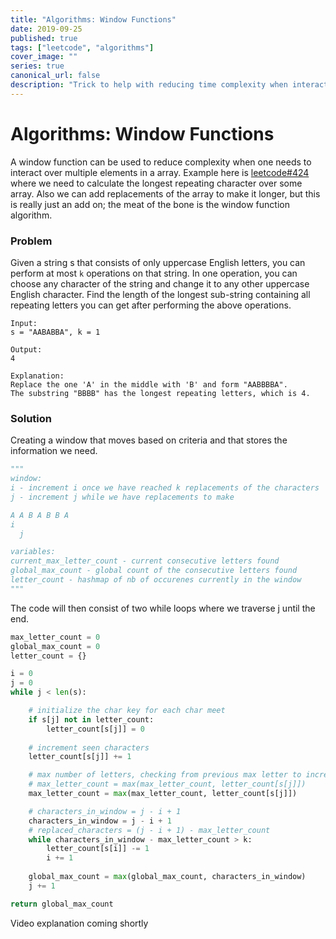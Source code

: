 ```yaml
---
title: "Algorithms: Window Functions"
date: 2019-09-25
published: true
tags: ["leetcode", "algorithms"]
cover_image: ""
series: true
canonical_url: false
description: "Trick to help with reducing time complexity when interacting over multiple elements in array"
---
```

# Algorithms: Window Functions

A window function can be used to reduce complexity when one needs to interact over multiple elements in a array. Example here is [leetcode#424](https://leetcode.com/problems/longest-repeating-character-replacement/) where we need to calculate the longest repeating character over some array. Also we can add replacements of the array to make it longer, but this is really just an add on; the meat of the bone is the window function algorithm.

### Problem
Given a string s that consists of only uppercase English letters, you can perform at most `k` operations on that string.
In one operation, you can choose any character of the string and change it to any other uppercase English character.
Find the length of the longest sub-string containing all repeating letters you can get after performing the above operations.

```
Input:
s = "AABABBA", k = 1

Output:
4

Explanation:
Replace the one 'A' in the middle with 'B' and form "AABBBBA".
The substring "BBBB" has the longest repeating letters, which is 4.
```

### Solution

Creating a window that moves based on criteria and that stores the information we need.
```python
"""
window:
i - increment i once we have reached k replacements of the characters
j - increment j while we have replacements to make

A A B A B B A
i
  j

variables:
current_max_letter_count - current consecutive letters found
global_max_count - global count of the consecutive letters found
letter_count - hashmap of nb of occurenes currently in the window
"""
```

The code will then consist of two while loops where we traverse j until the end.

```python
max_letter_count = 0
global_max_count = 0
letter_count = {}

i = 0
j = 0
while j < len(s):

    # initialize the char key for each char meet
    if s[j] not in letter_count:
        letter_count[s[j]] = 0
    
    # increment seen characters
    letter_count[s[j]] += 1

    # max number of letters, checking from previous max letter to increased letter count
    # max_letter_count = max(max_letter_count, letter_count[s[j]])
    max_letter_count = max(max_letter_count, letter_count[s[j]])

    # characters_in_window = j - i + 1
    characters_in_window = j - i + 1
    # replaced_characters = (j - i + 1) - max_letter_count
    while characters_in_window - max_letter_count > k:
        letter_count[s[i]] -= 1
        i += 1
        
    global_max_count = max(global_max_count, characters_in_window)
    j += 1

return global_max_count
```

Video explanation coming shortly